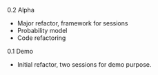 0.2 Alpha
- Major refactor, framework for sessions
- Probability model
- Code refactoring

0.1 Demo
- Initial refactor, two sessions for demo purpose.
